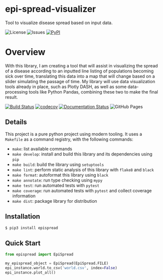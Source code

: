 # epi-spread-visualizer
Tool to visualize disease spread based on input data.

![License](https://img.shields.io/github/license/scb-school/epi-spread-visualizer)
![Issues](https://img.shields.io/github/issues/scb-school/epi-spread-visualizer)
[![PyPI](https://img.shields.io/pypi/v/epispread)](https://pypi.org/project/epispread/0.1.0)

# Overview
With this library, I am creating a tool that will assist in visualizing the spread of a disease according to an inputted line listing of populations becoming sick over time, translating this data into a map that will change based on a slider simulating the passage of time. My library will use data visualization tools already in place, such as Plotly DASH, as well as some data-processing tools like Python Pandas, combining these two to make the final result.

[![Build Status](https://github.com/scb-school/epi-spread-visualizer/workflows/Build%20Status/badge.svg?branch=main)](https://github.com/scb-school/epi-spread-visualizer/actions?query=workflow%3A%22Build+Status%22)
[![codecov](https://codecov.io/gh/scb-school/epi-spread-visualizer/branch/main/graph/badge.svg)](https://codecov.io/gh/scb-school/epi-spread-visualizer)
[![Documentation Status](https://readthedocs.org/projects/epi-spread-visualizer/badge/?version=latest)](https://epi-spread-visualizer.readthedocs.io/en/latest/?badge=latest)
![GitHub Pages](https://img.shields.io/website?down_message=offline&label=GitHub%20Pages&up_message=online&url=https%3A%2F%2Fscb-school.github.io%2Fepi-spread-visualizer%2F)

## Details
This project is a pure python project using modern tooling. It uses a `Makefile` as a command registry, with the following commands:
- `make`: list available commands
- `make develop`: install and build this library and its dependencies using `pip`
- `make build`: build the library using `setuptools`
- `make lint`: perform static analysis of this library with `flake8` and `black`
- `make format`: autoformat this library using `black`
- `make annotate`: run type checking using `mypy`
- `make test`: run automated tests with `pytest`
- `make coverage`: run automated tests with `pytest` and collect coverage information
- `make dist`: package library for distribution

## Installation
```bash
$ pip3 install epispread
```

## Quick Start
```python
from epispread import EpiSpread

my_epispread_object = EpiSpread(EpiSpread.FILE)
epi_instance.world.to_csv('world.csv', index=False)
epi_instance.plot_all()

